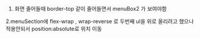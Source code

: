 1. 화면 줄어들때 border-top 같이 줄어들면서 menuBox2 가 보여야함

2.menuSection에 flex-wrap , wrap-reverse 로 두번째 ul을 위로 올리려고 했으나 적용안되서 position:absolute로 위치 이동
